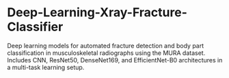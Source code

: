 # Deep-Learning-Xray-Fracture-Classifier
Deep learning models for automated fracture detection and body part classification in musculoskeletal radiographs using the MURA dataset. Includes CNN, ResNet50, DenseNet169, and EfficientNet-B0 architectures in a multi-task learning setup.
